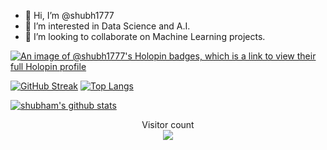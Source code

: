- 👋 Hi, I’m @shubh1777
- 👀 I’m interested in Data Science and A.I.
- 💞️ I’m looking to collaborate on Machine Learning projects.

[![An image of @shubh1777's Holopin badges, which is a link to view their full Holopin profile](https://holopin.me/shubh1777)](https://holopin.io/@shubh1777)
  
[![GitHub Streak](http://github-readme-streak-stats.herokuapp.com?user=shubh1777&theme=dark&background=000000)](https://git.io/streak-stats)             [![Top Langs](https://github-readme-stats.vercel.app/api/top-langs/?username=shubh1777&layout=compact&theme=vision-friendly-dark)](https://github.com/anuraghazra/github-readme-stats) 
 

  

 
 
 <a href="https://github.com/shubh1777/github-readme-stats"><img align="center" src="https://github-readme-stats.vercel.app/api?username=shubh1777&show_icons=true&include_all_commits=true&theme=vision-friendly-dark" alt="shubham's github stats" /></a> 





  <p align="center"> 
  Visitor count<br>
  <img src="https://profile-counter.glitch.me/shubh1777/count.svg" />
</p>


  
<!---
shubh1777/shubh1777 is a ✨ special ✨ repository because its `README.md` (this file) appears on your GitHub profile.
You can click the Preview link to take a look at your changes.
--->
